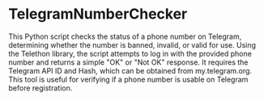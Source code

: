 # TelegramNumberChecker
 This Python script checks the status of a phone number on Telegram, determining whether the number is banned, invalid, or valid for use. Using the Telethon library, the script attempts to log in with the provided phone number and returns a simple "OK" or "Not OK" response. It requires the Telegram API ID and Hash, which can be obtained from my.telegram.org. This tool is useful for verifying if a phone number is usable on Telegram before registration.
